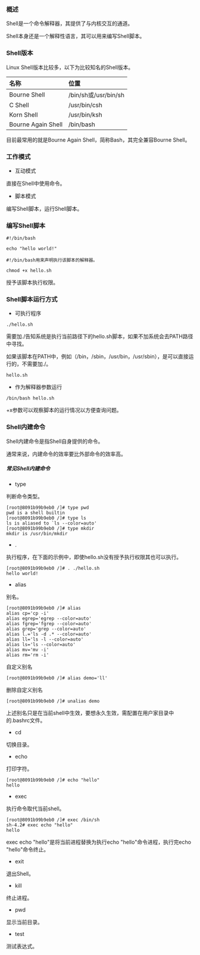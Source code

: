 ### 概述

Shell是一个命令解释器，其提供了与内核交互的通道。

Shell本身还是一个解释性语言，其可以用来编写Shell脚本。

### Shell版本

Linux Shell版本比较多，以下为比较知名的Shell版本。

|名称|位置|
|:----|:----|
|Bourne Shell|/bin/sh或/usr/bin/sh|
|C Shell|/usr/bin/csh|
|Korn Shell|/usr/bin/ksh|
|Bourne Again Shell|/bin/bash|

目前最常用的就是Bourne Again Shell，简称Bash，其完全兼容Bourne Shell。

### 工作模式

* 互动模式

直接在Shell中使用命令。

* 脚本模式

编写Shell脚本，运行Shell脚本。

### 编写Shell脚本

``` shell
#!/bin/bash

echo "hello world!"
```

``` text
#!/bin/bash用来声明执行该脚本的解释器。
```

``` shell
chmod +x hello.sh
```

授予该脚本执行权限。

### Shell脚本运行方式

* 可执行程序

``` shell
./hello.sh
```

需要加./告知系统是执行当前路径下的hello.sh脚本，如果不加系统会去PATH路径中寻找。

如果该脚本在PATH中，例如（/bin，/sbin，/usr/bin，/usr/sbin），是可以直接运行的，不需要加./。

``` shell
hello.sh
```

* 作为解释器参数运行

``` shell
/bin/bash hello.sh
```

+x参数可以观察脚本的运行情况以方便查询问题。

### Shell内建命令

Shell内建命令是指Shell自身提供的命令。

通常来说，内建命令的效率要比外部命令的效率高。

##### 常见Shell内建命令

* type

判断命令类型。

``` shell
[root@8091b99b9eb0 /]# type pwd
pwd is a shell builtin
[root@8091b99b9eb0 /]# type ls
ls is aliased to `ls --color=auto'
[root@8091b99b9eb0 /]# type mkdir
mkdir is /usr/bin/mkdir
```

* .

执行程序，在下面的示例中，即使hello.sh没有授予执行权限其也可以执行。

``` shell
[root@8091b99b9eb0 /]# . ./hello.sh
hello world!
```

* alias

别名。

``` shell
[root@8091b99b9eb0 /]# alias
alias cp='cp -i'
alias egrep='egrep --color=auto'
alias fgrep='fgrep --color=auto'
alias grep='grep --color=auto'
alias l.='ls -d .* --color=auto'
alias ll='ls -l --color=auto'
alias ls='ls --color=auto'
alias mv='mv -i'
alias rm='rm -i'
```

自定义别名

``` shell
[root@8091b99b9eb0 /]# alias demo='ll'
```

删除自定义别名

``` shell
[root@8091b99b9eb0 /]# unalias demo
```

上述别名只是在当前shell中生效，要想永久生效，需配置在用户家目录中的.bashrc文件。

* cd

切换目录。

* echo

打印字符。

``` shell
[root@8091b99b9eb0 /]# echo "hello"
hello
```

* exec

执行命令取代当前shell。

``` shell
[root@8091b99b9eb0 /]# exec /bin/sh
sh-4.2# exec echo "hello"
hello
```

exec echo "hello"是将当前进程替换为执行echo "hello"命令进程，执行完echo "hello"命令终止。

* exit

退出Shell。

* kill

终止进程。

* pwd

显示当前目录。

* test

测试表达式。